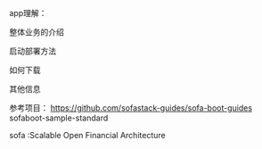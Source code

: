 

app理解：

整体业务的介绍

启动部署方法

如何下载

其他信息

参考项目：
https://github.com/sofastack-guides/sofa-boot-guides sofaboot-sample-standard

sofa :Scalable Open Financial Architecture
